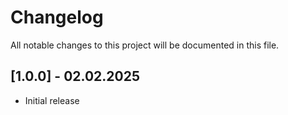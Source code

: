 # Changelog

All notable changes to this project will be documented in this file.

## [1.0.0] - 02.02.2025

- Initial release 